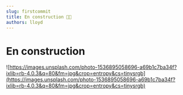 ```yaml
---
slug: firstcommit
title: En construction 🛑🚧
authors: lloyd
---
```


# En construction 

![https://images.unsplash.com/photo-1536895058696-a69b1c7ba34f?ixlib=rb-4.0.3&q=80&fm=jpg&crop=entropy&cs=tinysrgb](https://images.unsplash.com/photo-1536895058696-a69b1c7ba34f?ixlib=rb-4.0.3&q=80&fm=jpg&crop=entropy&cs=tinysrgb)
